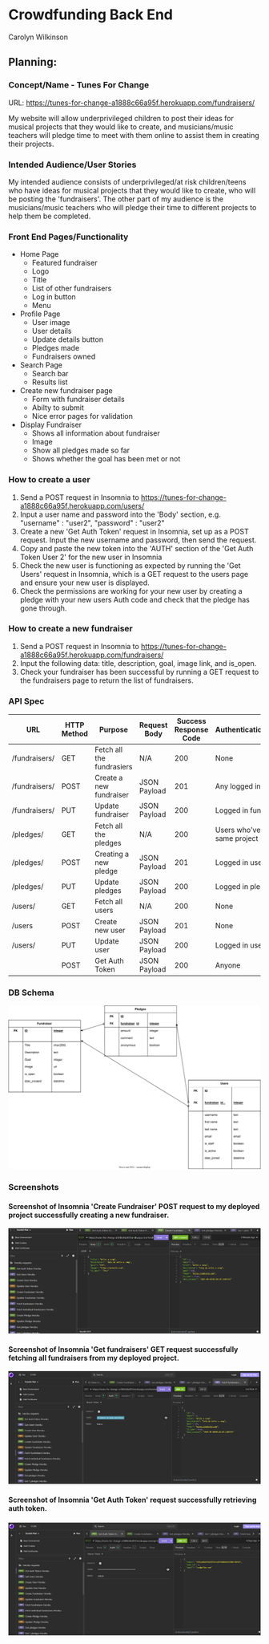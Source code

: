 # Crowdfunding Back End
Carolyn Wilkinson

## Planning:
### Concept/Name - Tunes For Change

URL: https://tunes-for-change-a1888c66a95f.herokuapp.com/fundraisers/

My website will allow underprivileged children to post their ideas for musical projects that they would like to create, and musicians/music teachers will pledge time to meet with them online to assist them in creating their projects. 

### Intended Audience/User Stories
My intended audience consists of underprivileged/at risk children/teens who have ideas for musical projects that they would like to create, who will be posting the 'fundraisers'. The other part of my audience is the musicians/music teachers who will pledge their time to different projects to help them be completed. 

### Front End Pages/Functionality
- Home Page
  - Featured fundraiser
  - Logo
  - Title
  - List of other fundraisers
  - Log in button 
  - Menu
- Profile Page
  - User image
  - User details
  - Update details button
  - Pledges made
  - Fundraisers owned
- Search Page
  - Search bar
  - Results list
- Create new fundraiser page
  - Form with fundraiser details
  - Abilty to submit
  - Nice error pages for validation
- Display Fundraiser
  - Shows all information about fundraiser
  - Image
  - Show all pledges made so far
  - Shows whether the goal has been met or not

### How to create a user
1. Send a POST request in Insomnia to https://tunes-for-change-a1888c66a95f.herokuapp.com/users/
2. Input a user name and password into the 'Body' section, e.g. "username" : "user2",
	   "password" : "user2"
3. Create a new 'Get Auth Token' request in Insomnia, set up as a POST request. Input the new username and password, then send the request. 
4. Copy and paste the new token into the 'AUTH' section of the 'Get Auth Token User 2' for the new user in Insomnia
5. Check the new user is functioning as expected by running the 'Get Users' request in Insomnia, which is a GET request to the users page and ensure your new user is displayed. 
6. Check the permissions are working for your new user by creating a pledge with your new users Auth code and check that the pledge has gone through. 

### How to create a new fundraiser
1. Send a POST request in Insomnia to https://tunes-for-change-a1888c66a95f.herokuapp.com/fundraisers/
2. Input the following data: title, description, goal, image link, and is_open. 
3. Check your fundraiser has been successful by running a GET request to the fundraisers page to return the list of fundraisers. 
  
### API Spec

| URL           | HTTP Method | Purpose                   | Request Body | Success Response Code | Authentication/Authorisation             |
| ------------- | ----------- | ------------------------- | ------------ | --------------------- | ---------------------------------------- |
| /fundraisers/ | GET         | Fetch all the fundrasiers | N/A          | 200                   | None                                     |
| /fundraisers/ | POST        | Create a new fundraiser   | JSON Payload | 201                   | Any logged in user                       |
| /fundraisers/ | PUT         | Update fundraiser         | JSON Payload | 200                   | Logged in fundraiser owner               |
| /pledges/     | GET         | Fetch all the pledges     | N/A          | 200                   | Users who've pledged to the same project |
| /pledges/     | POST        | Creating a new pledge     | JSON Payload | 201                   | Logged in user                           |
| /pledges/     | PUT         | Update pledges            | JSON Payload | 200                   | Logged in pledge owner                   |
| /users/       | GET         | Fetch all users           | N/A          | 200                   | None                                     | Admin |
| /users        | POST        | Create new user           | JSON Payload | 201                   | None                                     |
| /users/       | PUT         | Update user               | JSON Payload | 200                   | Logged in user                           |
|               | POST        | Get Auth Token            | JSON Payload | 200                   | Anyone                                   |
### DB Schema
![](./database.drawio.svg)

### Screenshots

#### Screenshot of Insomnia 'Create Fundraiser' POST request to my deployed project successfully creating a new fundraiser. 
![alt text](img/POST_screenshot.png)

#### Screenshot of Insomnia 'Get fundraisers' GET request successfully fetching all fundraisers from my deployed project. 

![alt text](img/GET_screenshot.png)

#### Screenshot of Insomnia 'Get Auth Token' request successfully retrieving auth token. 
![alt text](img/auth_token.png)